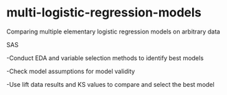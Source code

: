 # multi-logistic-regression-models
Comparing multiple elementary logistic regression models on arbitrary data

SAS

-Conduct EDA and variable selection methods to identify best models

-Check model assumptions for model validity

-Use lift data results and KS values to compare and select the best model
